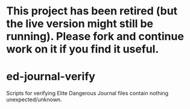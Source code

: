 **This project has been retired (but the live version might still be running).  Please fork and continue work on it if you find it useful.**
===

# ed-journal-verify
Scripts for verifying Elite Dangerous Journal files contain nothing unexpected/unknown.
